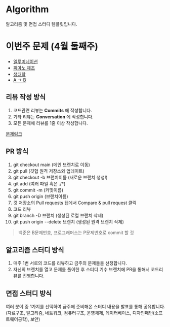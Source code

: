 # Algorithm
알고리즘 및 면접 스터디 템플릿입니다.

# 이번주 문제 (4월 둘째주)
- [일루미네이션](https://www.acmicpc.net/problem/5547)
- [피아노 체조](https://www.acmicpc.net/problem/21318)
- [생태학](https://www.acmicpc.net/problem/4358)
- [A -> B](https://www.acmicpc.net/problem/16953)

## 리뷰 작성 방식
1. 코드관련 리뷰는 __Commits__ 에 작성합니다.
2. 기타 리뷰는 __Conversation__ 에 작성합니다.
2. 모든 문제에 리뷰를 1줄 이상 작성합니다.

[문제링크](https://github.com/tony9402/baekjoon)
## PR 방식
1. git checkout main (메인 브랜치로 이동)
2. git pull (깃헙 원격 저장소와 업데이트)
3. git checkout -b 브랜치이름 (새로운 브랜치 생성!)
4. git add (여러 파일 혹은 ./*)
5. git commit -m (커밋이름)
6. git push origin (브랜치이름)
7. 깃 저장소의 Pull requests 탭에서 Compare & pull request 클릭
8. 코드 리뷰
9. git branch -D 브랜치 (생성된 로컬 브랜치 삭제)
10. git push origin --delete 브랜치 (생성된 원격 브랜치 삭제)

> 백준은 B문제번호, 프로그래머스는 P문제번호로 commit 할 것


## 알고리즘 스터디 방식
1. 매주 1번 서로의 코드를 리뷰하고 금주의 문제들을 선정합니다.
2. 자신의 브랜치를 열고 문제를 풀이한 후 스터디 기수 브랜치에 PR을 통해서 코드리뷰를 진행합니다.
 
## 면접 스터디 방식
여러 분야 중 1가지를 선택하여 금주에 준비해온 스터디 내용을 발표를 통해 공유합니다.
(자료구조, 알고리즘, 네트워크, 컴퓨터구조, 운영체제, 데이터베이스, 디자인패턴(소프트웨어공학), 보안)

